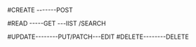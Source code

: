 #CREATE -------POST

#READ -----GET ---lIST /SEARCH

#UPDATE--------PUT/PATCH---EDIT
#DELETE--------DELETE
